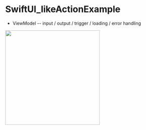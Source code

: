 # SwiftUI_likeActionExample

- ViewModel
-- input / output / trigger / loading / error handling 

<img src="https://github.com/katafuchix/SwiftUI_likeActionExample/assets/6063541/3dc88766-b5b4-4996-83e0-b46ae1e07af4.gif" width="300">
